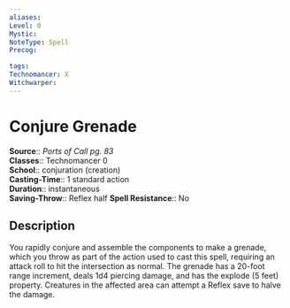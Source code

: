 ```yaml
---
aliases: 
Level: 0
Mystic: 
NoteType: Spell
Precog: 

tags: 
Technomancer: X
Witchwarper: 
---
```


# Conjure Grenade

**Source**:: _Ports of Call pg. 83_  
**Classes**:: Technomancer 0  
**School**:: conjuration (creation)  
**Casting-Time**:: 1 standard action  
**Duration**:: instantaneous  
**Saving-Throw**:: Reflex half
**Spell Resistance**:: No

## Description

You rapidly conjure and assemble the components to make a grenade, which you throw as part of the action used to cast this spell, requiring an attack roll to hit the intersection as normal. The grenade has a 20-foot range increment, deals 1d4 piercing damage, and has the explode (5 feet) property. Creatures in the affected area can attempt a Reflex save to halve the damage.
